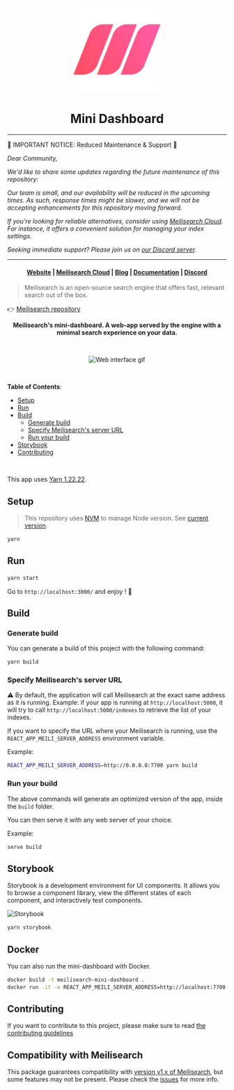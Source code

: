 <p align="center">
  <img src="https://raw.githubusercontent.com/meilisearch/integration-guides/main/assets/logos/logo.svg" alt="Meilisearch logo" width="200" height="200" />
</p>

<h1 align="center">Mini Dashboard</h1>

---

🚨 IMPORTANT NOTICE: Reduced Maintenance & Support 🚨

*Dear Community,*

*We'd like to share some updates regarding the future maintenance of this repository:*

*Our team is small, and our availability will be reduced in the upcoming times. As such, response times might be slower, and we will not be accepting enhancements for this repository moving forward.*

*If you're looking for reliable alternatives, consider using [Meilisearch Cloud](https://meilisearch.com/cloud?utm_campaign=oss&utm_source=github&utm_medium=minidashboard). For instance, it offers a convenient solution for managing your index settings.*

*Seeking immediate support? Please join us on [our Discord server](https://discord.meilisearch.com).*

---

<h4 align="center">
  <a href="https://www.meilisearch.com/?utm_campaign=oss&utm_source=github&utm_medium=minidashboard">Website</a> |
  <a href="https://www.meilisearch.com/cloud?utm_campaign=oss&utm_source=github&utm_medium=minidashboard">Meilisearch Cloud</a> |
  <a href="https://blog.meilisearch.com/?utm_campaign=oss&utm_source=github&utm_medium=minidashboard">Blog</a> |
  <a href="https://meilisearch.com/docs?utm_campaign=oss&utm_source=github&utm_medium=minidashboard">Documentation</a> |
  <a href="https://discord.meilisearch.com/?utm_campaign=oss&utm_source=github&utm_medium=minidashboard">Discord</a>
</h4>

> Meilisearch is an open-source search engine that offers fast, relevant search out of the box.

👉 [Meilisearch repository](https://github.com/meilisearch/meilisearch)

<p align="center" style="font-weight:bold;">Meilisearch's mini-dashboard. A web-app served by the engine with a minimal search experience on your data.</p>

<br/>
<p align="center">
  <img src="assets/trumen_quick_loop.gif" alt="Web interface gif" />
</p>
<br/>

**Table of Contents**:

- [Setup](#setup)
- [Run](#run)
- [Build](#build)
  - [Generate build](#generate-build)
  - [Specify Meilisearch's server URL](#specify-meilisearchs-server-url)
  - [Run your build](#run-your-build)
- [Storybook](#storybook)
- [Contributing](#contributing)

<br/>


This app uses [Yarn 1.22.22](https://classic.yarnpkg.com/en/docs).

## Setup

> This repository uses [NVM](https://github.com/nvm-sh/nvm) to manage Node version. See [current version](.nvmrc).

```bash
yarn
```

## Run

```bash
yarn start
```

Go to `http://localhost:3000/` and enjoy ! 🎉

## Build

### Generate build

You can generate a build of this project with the following command:

```bash
yarn build
```

### Specify Meilisearch's server URL

⚠️ By default, the application will call Meilisearch at the exact same address as it is running.
Example: if your app is running at `http://localhost:5000`, it will try to call `http://localhost:5000/indexes` to retrieve the list of your indexes.

If you want to specify the URL where your Meilisearch is running, use the `REACT_APP_MEILI_SERVER_ADDRESS` environment variable.

Example:

```bash
REACT_APP_MEILI_SERVER_ADDRESS=http://0.0.0.0:7700 yarn build
```

### Run your build

The above commands will generate an optimized version of the app, inside the `build` folder.

You can then serve it with any web server of your choice.

Example:

```bash
serve build
```

## Storybook

Storybook is a development environment for UI components. It allows you to browse a component library, view the different states of each component, and interactively test components.

![Storybook](assets/storybook.png)

```bash
yarn storybook
```

## Docker

You can also run the mini-dashboard with Docker.

```bash
docker build -t meilisearch-mini-dashboard .
docker run -it -e REACT_APP_MEILI_SERVER_ADDRESS=http://localhost:7700 -p 3000:3000 meilisearch-mini-dashboard
```

## Contributing

If you want to contribute to this project, please make sure to read [the contributing guidelines](./CONTRIBUTING.md)

## Compatibility with Meilisearch

This package guarantees compatibility with [version v1.x of Meilisearch](https://github.com/meilisearch/meilisearch/releases/latest), but some features may not be present. Please check the [issues](https://github.com/meilisearch/mini-dashboard/issues?q=is%3Aissue+is%3Aopen+label%3A%22good+first+issue%22+label%3Aenhancement) for more info.
